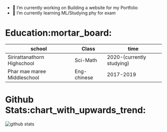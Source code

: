 
- 🔭 I’m currently working on Building a website for my Portfolio
- 🌱 I’m currently learning ML/Studying phy for exam
<h1>Education:mortar_board:</h1>

  <table>
  <thead>
    <tr>
      <th class="school-cell">school</th>
      <th class="code-cell">Class</th>
      <th class="pop96-cell">time</th>
    </tr>
  </thead>
  <tbody>
    <tr class="firstRow">
      <td class="country_name-cell">Sirirattanathorn Highschool</td>
      <td class="code-cell">Sci-Math</td>
      <td class="pop96-cell">2020-(currently studying)</td>
    </tr>
        <tr class="firstRow">
      <td class="country_name-cell">Phar mae maree Middleschool</td>
      <td class="code-cell">Eng-chinese</td>
      <td class="pop96-cell">2017-2019</td>
    </tr>
</table>
 



<h1>Github Stats:chart_with_upwards_trend:</h1>

![github stats](https://github-readme-stats.vercel.app/api?username=PluzNtp&count_private=true&show_icons=true&theme=material-palenight)




